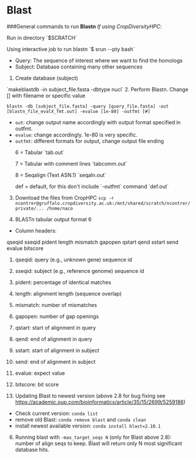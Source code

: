 # Blast

###General commands to run **Blastn**
*If using CropDiversityHPC*:
<p>Run in directory `$SCRATCH`
<p>Using interactive job to run blastn `$ srun --pty bash`

- Query: The sequence of interest where we want to find the homologs
- Subject: Database containing many other sequences

1. Create database (subject)
<p>`makeblastdb -in subject_file.fasta -dbtype nucl`
2. Perform Blastn. Change [] with filename or specific value

`blastn -db [subject_file.fasta] -query [query_file.fasta] -out [blastn_file_evalX_fmt.out] -evalue [1e-80] -outfmt [#]`

- `out`: change output name accordingly with output format specified in outfmt.
- `evalue`: change accordingly. 1e-80 is very specific.
- `outfmt`: different formats for output, change output file ending
	<p>6 = Tabular `tab.out`
	<p>7 = Tabular with comment lines `tabcomm.out`
	<p>8 = Seqalign (Text ASN.1) `seqaln.out`
	<p>def = default, for this don't include `-outfmt` command `def.out`

3. Download the files from CropHPC
`scp -r ncontrer@gruffalo.cropdiversity.ac.uk:/mnt/shared/scratch/ncontrer/private/... /home/naco`

4. BLASTn tabular output format 6

- Column headers:
<p>qseqid sseqid pident length mismatch gapopen qstart qend sstart send evalue bitscore

 1. qseqid: query (e.g., unknown gene) sequence id
 2.	sseqid: subject (e.g., reference genome) sequence id
 3. pident: percentage of identical matches
 4. length: alignment length (sequence overlap)
 5. mismatch: number of mismatches
 6. gapopen: number of gap openings
 7. qstart: start of alignment in query
 8. qend: end of alignment in query
 9. sstart: start of alignment in subject
 10. send: end of alignment in subject
 11. evalue: expect value
 12. bitscore: bit score

5. Updating Blast to newest version (above 2.8 for bug fixing see https://academic.oup.com/bioinformatics/article/35/15/2699/5259186)
- Check current version: `conda list`
- remove old Blast: `conda remove blast` and `conda clean`
- install newest available version: `conda install blast=2.10.1`

6. Running blast with `-max_target_seqs N` (only for Blast above 2.8): number of align seqs to keep. Blast will return only N most significant database hits.